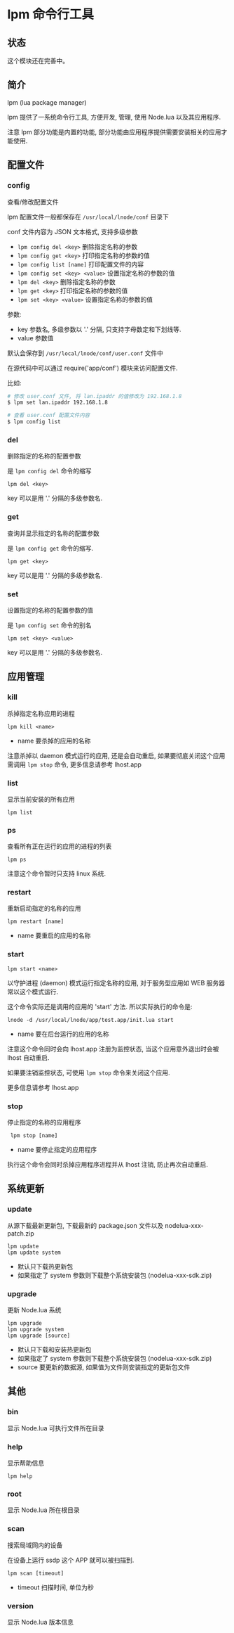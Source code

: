 # lpm 命令行工具


## 状态

这个模块还在完善中。


## 简介

lpm (lua package manager)

lpm 提供了一系统命令行工具, 方便开发, 管理, 使用 Node.lua 以及其应用程序.

注意 lpm 部分功能是内置的功能, 部分功能由应用程序提供需要安装相关的应用才能使用.


## 配置文件

### config

查看/修改配置文件

lpm 配置文件一般都保存在 `/usr/local/lnode/conf` 目录下

conf 文件内容为 JSON 文本格式, 支持多级参数

- `lpm config del <key>` 删除指定名称的参数
- `lpm config get <key>` 打印指定名称的参数的值
- `lpm config list [name]` 打印配置文件的内容
- `lpm config set <key> <value>` 设置指定名称的参数的值
- `lpm del <key>` 删除指定名称的参数
- `lpm get <key>` 打印指定名称的参数的值
- `lpm set <key> <value>` 设置指定名称的参数的值

参数:

- key 参数名, 多级参数以 '.' 分隔, 只支持字母数定和下划线等.
- value 参数值

默认会保存到 `/usr/local/lnode/conf/user.conf` 文件中

在源代码中可以通过 require('app/conf') 模块来访问配置文件.

比如:

```sh
# 修改 user.conf 文件, 将 lan.ipaddr 的值修改为 192.168.1.8
$ lpm set lan.ipaddr 192.168.1.8

# 查看 user.conf 配置文件内容
$ lpm config list
```

### del

删除指定的名称的配置参数

是 `lpm config del` 命令的缩写

    lpm del <key>

key 可以是用 '.' 分隔的多级参数名.


### get

查询并显示指定的名称的配置参数

是 `lpm config get` 命令的缩写.

    lpm get <key>

key 可以是用 '.' 分隔的多级参数名.


### set

设置指定的名称的配置参数的值

是 `lpm config set` 命令的别名

    lpm set <key> <value>

key 可以是用 '.' 分隔的多级参数名.


## 应用管理

### kill

杀掉指定名称应用的进程

    lpm kill <name>

- name 要杀掉的应用的名称

注意杀掉以 daemon 模式运行的应用, 还是会自动重启, 如果要彻底关闭这个应用需调用 `lpm stop` 命令, 更多信息请参考 lhost.app


### list

显示当前安装的所有应用

    lpm list


### ps

查看所有正在运行的应用的进程的列表

    lpm ps

注意这个命令暂时只支持 linux 系统.


### restart

重新启动指定的名称的应用

    lpm restart [name]

- name 要重启的应用的名称


### start

    lpm start <name>

以守护进程 (daemon) 模式运行指定名称的应用, 对于服务型应用如 WEB 服务器常以这个模式运行.

这个命令实际还是调用的应用的 'start' 方法. 所以实际执行的命令是:

`lnode -d /usr/local/lnode/app/test.app/init.lua start`

- name 要在后台运行的应用的名称

注意这个命令同时会向 lhost.app 注册为监控状态, 当这个应用意外退出时会被 lhost 自动重启.

如果要注销监控状态, 可使用 `lpm stop` 命令来关闭这个应用.

更多信息请参考 lhost.app


### stop

停止指定的名称的应用程序

     lpm stop [name]

- name 要停止指定的应用程序

执行这个命令会同时杀掉应用程序进程并从 lhost 注销, 防止再次自动重启.


## 系统更新

### update

从源下载最新更新包, 下载最新的 package.json 文件以及 nodelua-xxx-patch.zip

    lpm update
    lpm update system

- 默认只下载热更新包
- 如果指定了 system 参数则下载整个系统安装包 (nodelua-xxx-sdk.zip)

### upgrade

更新 Node.lua 系统

    lpm upgrade
    lpm upgrade system
    lpm upgrade [source]

- 默认只下载和安装热更新包
- 如果指定了 system 参数则下载整个系统安装包 (nodelua-xxx-sdk.zip)
- source 要更新的数据源, 如果值为文件则安装指定的更新包文件

## 其他

### bin

显示 Node.lua 可执行文件所在目录

### help

显示帮助信息

    lpm help

### root

显示 Node.lua 所在根目录

### scan

搜索局域网内的设备

在设备上运行 ssdp 这个 APP 就可以被扫描到.

    lpm scan [timeout]

- timeout 扫描时间, 单位为秒

### version

显示 Node.lua 版本信息



